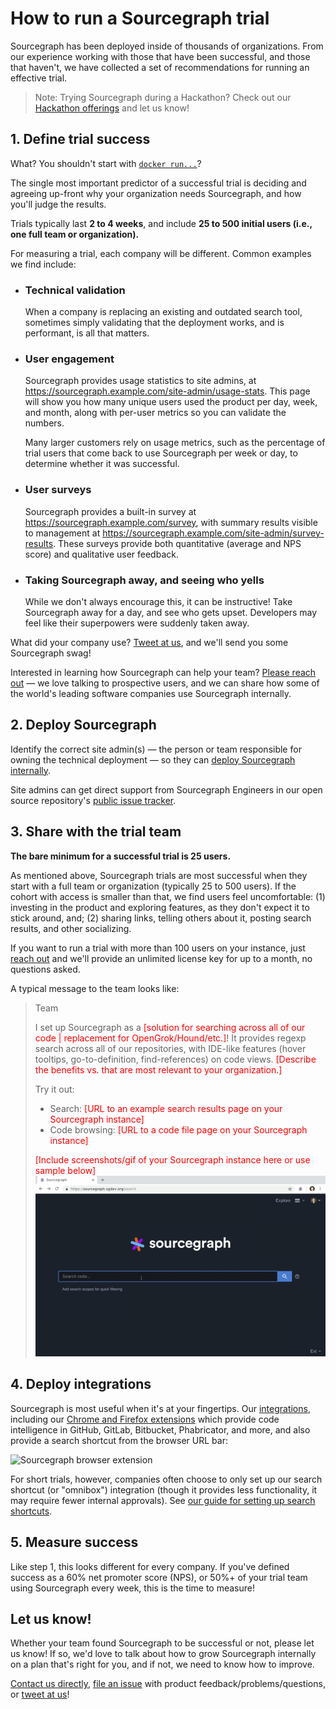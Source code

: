 # How to run a Sourcegraph trial

Sourcegraph has been deployed inside of thousands of organizations. From our experience working with those that have been successful, and those that haven't, we have collected a set of recommendations for running an effective trial.

> Note: Trying Sourcegraph during a Hackathon? Check out our [Hackathon offerings](https://about.sourcegraph.com/hackathons) and let us know!

## 1. Define trial success

What? You shouldn't start with [`docker run...`](../../index.md#quickstart-guide)?

The single most important predictor of a successful trial is deciding and agreeing up-front why your organization needs Sourcegraph, and how you'll judge the results.

Trials typically last **2 to 4 weeks**, and include **25 to 500 initial users (i.e., one full team or organization).**

For measuring a trial, each company will be different. Common examples we find include:

* ### Technical validation

    When a company is replacing an existing and outdated search tool, sometimes simply validating that the deployment works, and is performant, is all that matters.

* ### User engagement

    Sourcegraph provides usage statistics to site admins, at https://sourcegraph.example.com/site-admin/usage-stats. This page will show you how many unique users used the product per day, week, and month, along with per-user metrics so you can validate the numbers.

    Many larger customers rely on usage metrics, such as the percentage of trial users that come back to use Sourcegraph per week or day, to determine whether it was successful.

* ### User surveys

    Sourcegraph provides a built-in survey at https://sourcegraph.example.com/survey, with summary results visible to management at https://sourcegraph.example.com/site-admin/survey-results. These surveys provide both quantitative (average and NPS score) and qualitative user feedback.

* ### Taking Sourcegraph away, and seeing who yells

    While we don't always encourage this, it can be instructive! Take Sourcegraph away for a day, and see who gets upset. Developers may feel like their superpowers were suddenly taken away.

What did your company use? [Tweet at us](https://twitter.com/@srcgraph), and we'll send you some Sourcegraph swag!

Interested in learning how Sourcegraph can help your team? [Please reach out](https://about.sourcegraph.com/contact) — we love talking to prospective users, and we can share how some of the world's leading software companies use Sourcegraph internally.

## 2. Deploy Sourcegraph

Identify the correct site admin(s) — the person or team responsible for owning the technical deployment — so they can [deploy Sourcegraph internally](../../index.md#quickstart-guide).

Site admins can get direct support from Sourcegraph Engineers in our open source repository's [public issue tracker](https://github.com/sourcegraph/sourcegraph/issues).

## 3. Share with the trial team

**The bare minimum for a successful trial is 25 users.**

As mentioned above, Sourcegraph trials are most successful when they start with a full team or organization (typically 25 to 500 users). If the cohort with access is smaller than that, we find users feel uncomfortable:
  (1) investing in the product and exploring features, as they don't expect it to stick around, and;
  (2) sharing links, telling others about it, posting search results, and other socializing.

If you want to run a trial with more than 100 users on your instance, just [reach out](https://about.sourcegraph.com/contact) and we'll provide an unlimited license key for up to a month, no questions asked.

A typical message to the team looks like:

>Team
>
>I set up Sourcegraph as a <span style="color:#FF0000">[solution for searching across all of our code | replacement for OpenGrok/Hound/etc.]</span>! It provides regexp search across all of our repositories, with IDE-like features (hover tooltips, go-to-definition, find-references) on code views. <span style="color:#FF0000;">[Describe the benefits vs. that are most relevant to your organization.]</span>
>
>Try it out:<br/>
>	- Search: <span style="color:#FF0000;">[URL to an example search results page on your Sourcegraph instance]</span><br/>
>	- Code browsing: <span style="color:#FF0000;">[URL to a code file page on your Sourcegraph instance]</span>
>
><span style="color:#FF0000;">[Include screenshots/gif of your Sourcegraph instance here or use sample below]</span>
>![Sourcegraph code search](../img/SourcegraphCodeSearch.gif)

## 4. Deploy integrations

Sourcegraph is most useful when it's at your fingertips. Our [integrations](../../integration/index.md), including our [Chrome and Firefox extensions](../../integration/browser_extension/index.md) which provide code intelligence in GitHub, GitLab, Bitbucket, Phabricator, and more, and also provide a search shortcut from the browser URL bar:

![Sourcegraph browser extension](../../integration/img/BrowserExtension.gif)

For short trials, however, companies often choose to only set up our search shortcut (or "omnibox") integration (though it provides less functionality, it may require fewer internal approvals). See [our guide for setting up search shortcuts](../../integration/browser_search_engine/index.md).

## 5. Measure success

Like step 1, this looks different for every company. If you've defined success as a 60% net promoter score (NPS), or 50%+ of your trial team using Sourcegraph every week, this is the time to measure!

## Let us know!

Whether your team found Sourcegraph to be successful or not, please let us know! If so, we'd love to talk about how to grow Sourcegraph internally on a plan that's right for you, and if not, we need to know how to improve.

[Contact us directly](https://about.sourcegraph.com/contact), [file an issue](https://github.com/sourcegraph/sourcegraph) with product feedback/problems/questions, or [tweet at us](https://twitter.com/srcgraph)!

